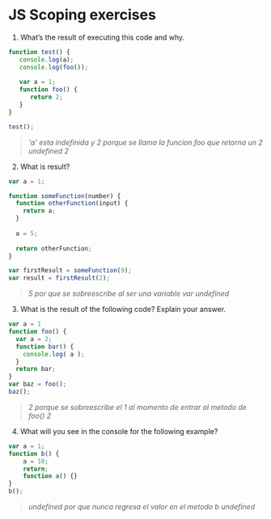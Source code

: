 # JS Scoping exercises
1. What’s the result of executing this code and why.
  ```js
  function test() {
     console.log(a);
     console.log(foo());
     
     var a = 1;
     function foo() {
        return 2;
     }
  }
  
  test();
  ```
> _'a' esta indefinida y 2 porque se llama la funcion foo que retorna un 2_
> _undefined 2_
2. What is result?
  ```js
  var a = 1; 
  
  function someFunction(number) {
    function otherFunction(input) {
      return a;
    }
    
    a = 5;
    
    return otherFunction;
  }
  
  var firstResult = someFunction(9);
  var result = firstResult(2);
  ```
> _5 por que se sobreescribe al ser una variable var_
> _undefined_
3. What is the result of the following code? Explain your answer.
  ```js
  var a = 1
  function foo() {
    var a = 2;
    function bar() {
      console.log( a );
    }
    return bar;
  }
  var baz = foo();
  baz();
  ``` 
> _2 porque se sobreescribe el 1 al momento de entrar al metodo de foo()_
> _2_
4. What will you see in the console for the following example?
  ```js
  var a = 1; 
  function b() { 
      a = 10; 
      return; 
      function a() {} 
  } 
  b(); 
  ```
> _undefined por que nunca regresa el valor en el metodo b_
> _undefined_